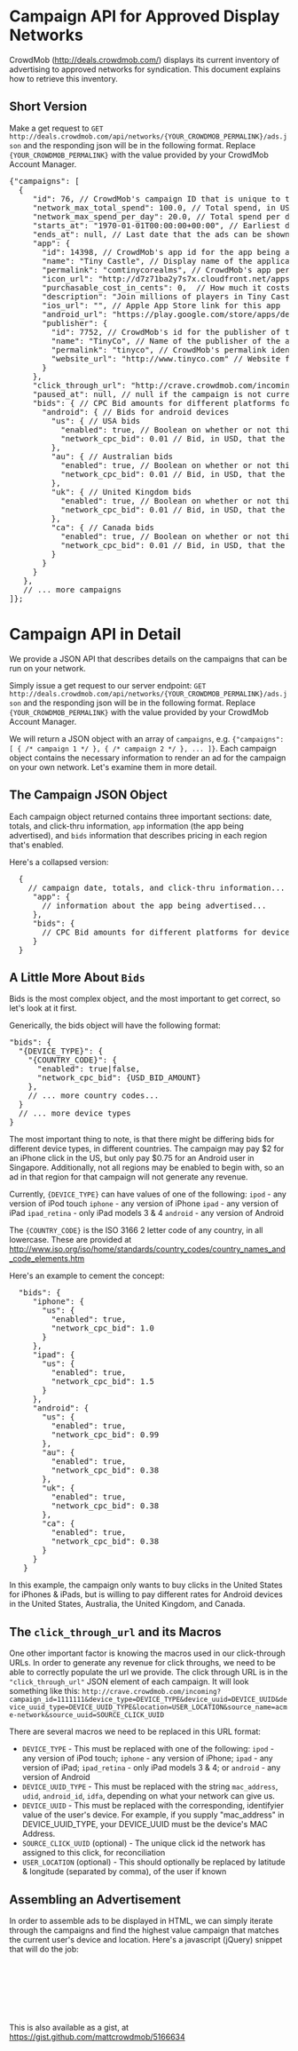 Campaign API for Approved Display Networks
==========================================

CrowdMob (http://deals.crowdmob.com/) displays its current inventory of advertising to approved networks for syndication.  This document explains how to retrieve this inventory.


Short Version
-------------
Make a get request to `GET http://deals.crowdmob.com/api/networks/{YOUR_CROWDMOB_PERMALINK}/ads.json` and the responding json will be in the following format.  Replace `{YOUR_CROWDMOB_PERMALINK}` with the value provided by your CrowdMob Account Manager.


<pre class="json">
{"campaigns": [
  {
     "id": 76, // CrowdMob's campaign ID that is unique to these bid amounts
     "network_max_total_spend": 100.0, // Total spend, in USD that can be spent by the network
     "network_max_spend_per_day": 20.0, // Total spend per day, in USD that can be spent by the network
     "starts_at": "1970-01-01T00:00:00+00:00", // Earliest date that the ads can be shown for this campaign ID
     "ends_at": null, // Last date that the ads can be shown for this campaign ID (or null for "forever")
     "app": {
       "id": 14398, // CrowdMob's app id for the app being advertised in this campaign
       "name": "Tiny Castle", // Display name of the application
       "permalink": "comtinycorealms", // CrowdMob's app permalink identifier for the app being advertised in this campaign
       "icon_url": "http://d7z71ba2y7s7x.cloudfront.net/apps/icons/14398-icon.:format?1361413867",  // URL of app icon
       "purchasable_cost_in_cents": 0,  // How much it costs the user to get this app on their device
       "description": "Join millions of players in Tiny Castle and save your family's ancient castle from the Evil Queen!",  // CrowdMob's app single-sentence description for the app being advertised in this campaign
       "ios_url": "", // Apple App Store link for this app
       "android_url": "https://play.google.com/store/apps/details?id=com.tinyco.realms", // Google Play Store link for this app
       "publisher": {
         "id": 7752, // CrowdMob's id for the publisher of the app being advertised in this campaign
         "name": "TinyCo", // Name of the publisher of the app being advertised in this campaign
         "permalink": "tinyco", // CrowdMob's permalink identifier for the publisher of the app being advertised in this campaign
         "website_url": "http://www.tinyco.com" // Website for the publisher of the app being advertised in this campaign
       }
     },
     "click_through_url": "http://crave.crowdmob.com/incoming?campaign_id=76&device_type=DEVICE_TYPE&device_uuid=DEVICE_UUID&device_uuid_type=DEVICE_UUID_TYPE&location=USER_LOCATION&source_name={YOUR_CROWDMOB_PERMALINK}&source_uuid=SOURCE_CLICK_UUID", // Click through URL with macros to be replaced when shown in the ad for the particular device / impression
     "paused_at": null, // null if the campaign is not currently paused.  A datetime if the campaign is currently paused
     "bids": { // CPC Bid amounts for different platforms for devices based in different locales
       "android": { // Bids for android devices
         "us": { // USA bids
           "enabled": true, // Boolean on whether or not this locale is enabled in for this campaign
           "network_cpc_bid": 0.01 // Bid, in USD, that the campaign is willing to pay per click for devices in this locale
         },
         "au": { // Australian bids
           "enabled": true, // Boolean on whether or not this locale is enabled in for this campaign
           "network_cpc_bid": 0.01 // Bid, in USD, that the campaign is willing to pay per click for devices in this locale
         },
         "uk": { // United Kingdom bids
           "enabled": true, // Boolean on whether or not this locale is enabled in for this campaign
           "network_cpc_bid": 0.01 // Bid, in USD, that the campaign is willing to pay per click for devices in this locale
         },
         "ca": { // Canada bids
           "enabled": true, // Boolean on whether or not this locale is enabled in for this campaign
           "network_cpc_bid": 0.01 // Bid, in USD, that the campaign is willing to pay per click for devices in this locale
         }
       }
     }
   },
   // ... more campaigns
]};
</pre>


Campaign API in Detail
======================

We provide a JSON API that describes details on the campaigns that can be run on your network.  

Simply issue a get request to our server endpoint: `GET http://deals.crowdmob.com/api/networks/{YOUR_CROWDMOB_PERMALINK}/ads.json` and the responding json will be in the following format.  Replace `{YOUR_CROWDMOB_PERMALINK}` with the value provided by your CrowdMob Account Manager.

We will return a JSON object with an array of `campaigns`, e.g. `{"campaigns": [ { /* campaign 1 */ }, { /* campaign 2 */ }, ... ]}`.  Each campaign object contains the necessary information to render an ad for the campaign on your own network.  Let's examine them in more detail.

The Campaign JSON Object
------------------------

Each campaign object returned contains three important sections: date, totals, and click-thru information, `app` information (the app being advertised), and `bids` information that describes pricing in each region that's enabled.  

Here's a collapsed version:
<pre class="json">
  {
    // campaign date, totals, and click-thru information...
     "app": {
       // information about the app being advertised...
     },
     "bids": { 
       // CPC Bid amounts for different platforms for devices based in different locales...
     }
  }
</pre> 

A Little More About `Bids`
--------------------------

Bids is the most complex object, and the most important to get correct, so let's look at it first.  

Generically, the bids object will have the following format:

<pre class="json">
"bids": {
  "{DEVICE_TYPE}": {
    "{COUNTRY_CODE}": {
      "enabled": true|false,
      "network_cpc_bid": {USD_BID_AMOUNT}
    },
    // ... more country codes...
  }
  // ... more device types
}
</pre>

The most important thing to note, is that there might be differing bids for different device types, in different countries.  The campaign may pay $2 for an iPhone click in the US, but only pay $0.75 for an Android user in Singapore.  Additionally, not all regions may be enabled to begin with, so an ad in that region for that campaign will not generate any revenue.

Currently, `{DEVICE_TYPE}` can have values of one of the following:
`ipod` - any version of iPod touch
`iphone` - any version of iPhone
`ipad` - any version of iPad
`ipad_retina` - only iPad models 3 & 4
`android` - any version of Android

The `{COUNTRY_CODE}` is the ISO 3166 2 letter code of any country, in all lowercase.  These are provided at http://www.iso.org/iso/home/standards/country_codes/country_names_and_code_elements.htm

Here's an example to cement the concept:

<pre>
  "bids": {
     "iphone": {
       "us": {
         "enabled": true,
         "network_cpc_bid": 1.0
       }
     },
     "ipad": {
       "us": {
         "enabled": true,
         "network_cpc_bid": 1.5
       }
     },
     "android": {
       "us": {
         "enabled": true,
         "network_cpc_bid": 0.99
       },
       "au": {
         "enabled": true,
         "network_cpc_bid": 0.38
       },
       "uk": {
         "enabled": true,
         "network_cpc_bid": 0.38
       },
       "ca": {
         "enabled": true,
         "network_cpc_bid": 0.38
       }
     }
   }
</pre>

In this example, the campaign only wants to buy clicks in the United States for iPhones & iPads, but is willing to pay different rates for Android devices in the United States, Australia, the United Kingdom, and Canada.


The `click_through_url` and its Macros
--------------------------------------

One other important factor is knowing the macros used in our click-through URLs.  In order to generate any revenue for click throughs, we need to be able to correctly populate the url we provide.  The click through URL is in the `"click_through_url"` JSON element of each campaign.  It will look something like this: `http://crave.crowdmob.com/incoming?campaign_id=1111111&device_type=DEVICE_TYPE&device_uuid=DEVICE_UUID&device_uuid_type=DEVICE_UUID_TYPE&location=USER_LOCATION&source_name=acme-network&source_uuid=SOURCE_CLICK_UUID`

There are several macros we need to be replaced in this URL format:

* `DEVICE_TYPE` - This must be replaced with one of the following: `ipod` - any version of iPod touch; `iphone` - any version of iPhone; `ipad` - any version of iPad; `ipad_retina` - only iPad models 3 & 4; or `android` - any version of Android
* `DEVICE_UUID_TYPE` - This must be replaced with the string `mac_address`, `udid`, `android_id`, `idfa`, depending on what your network can give us.
* `DEVICE_UUID` - This must be replaced with the corresponding, identifyier value of the user's device.  For example, if you supply "mac_address" in DEVICE_UUID_TYPE, your DEVICE_UUID must be the device's MAC Address.
* `SOURCE_CLICK_UUID` (optional) - The unique click id the network has assigned to this click, for reconciliation
* `USER_LOCATION` (optional) - This should optionally be replaced by latitude & longitude (separated by comma), of the user if known



Assembling an Advertisement
---------------------------

In order to assemble ads to be displayed in HTML, we can simply iterate through the campaigns and find the highest value campaign that matches the current user's device and location.  Here's a javascript (jQuery) snippet that will do the job:

<pre>
  <script src="//ajax.googleapis.com/ajax/libs/jquery/1.9.1/jquery.min.js"></script><!-- required to getJSON from our server -->
  <script src="https://datejs.googlecode.com/files/date.js"></script><!-- required to parse dates in ISO format -->
  <script>
    var device_tracking_type = "mac_address";
    var current_user_device_type = "android";
    var current_user_country_code = "ca";
    var current_user_mac_address = "11:11:11:11";
    var current_user_location = "37.8188,-122.4784";
    var current_impression_uuid = "mynetworkimpression-iowd23e823jsd094";
    var current_time = new Date();
    
    $.getJSON('http://deals.crowdmob.com/api/networks/{YOUR_CROWDMOB_PERMALINK}/ads.json', function(data) {
      console.log("Returning the markup for the highest bid:", highestCpcCampaignMarkup(data));
    });
    
    // Returns the ad markup for the campaign that has the highest bid matching the current_user_device_type, in the country defined by current_user_country_code, at the current time, or null if there isn't a matching campaign.
    function highestCpcCampaignMarkup(data) {
      var campaigns = data.campaigns;
      var lastHighestCampaign = null;
      for (var i = 0; i < campaigns.length; ++i) {
        var campaign = campaigns[i];
        
        // First, make sure we are between the right dates, right now (or the campaign doesn't end at a specific date), that isn't paused
        if (Date.parse(campaign.starts_at) <= current_time && (campaign.ends_at == null || Date.parse(campaign.ends_at) > current_time) && campaign.paused_at == null) {
          
          // Second, make sure that this campaign has a bid for the device type, in the region, and that that region is enabled
          if (campaign.bids[current_user_device_type] && campaign.bids[current_user_device_type][current_user_country_code] && campaign.bids[current_user_device_type][current_user_country_code].enabled) {
            
            // Finally, if the matching campaign has a higher bid than the last one found, mark it as found
            if (lastHighestCampaign == null || lastHighestCampaign[current_user_device_type][current_user_country_code].network_cpi_bid < campaign.bids[current_user_device_type][current_user_country_code].network_cpi_bid) {
              lastHighestCampaign = campaign;
            }
            
          }
          
        }
      }
      
      if (lastHighestCampaign) {
        var CAMPAIGN_TEMPLATE = "<a href='{{CLICKTHRU_URL}}'><img src='{{APPICON}}'/>{{APPTITLE}}<br/>{{APPDESCRIPTION}}</a>";
      
        // First replace the Click-Thru URL Parameters
        var finalizedClickThruUrl = lastHighestCampaign.click_through_url.replace(
            'DEVICE_TYPE', current_user_device_type
          ).replace(
            'DEVICE_UUID_TYPE', device_tracking_type
          ).replace(
            'DEVICE_UUID', current_user_mac_address
          ).replace(
            'SOURCE_CLICK_UUID', current_impression_uuid
          ).replace(
            'USER_LOCATION', current_user_location
          );
        
        return CAMPAIGN_TEMPLATE.replace(
          "{{CLICKTHRU_URL}}", finalizedClickThruUrl
        ).replace(
          "{{APPICON}}", lastHighestCampaign.app.icon_url
        ).replace(
          "{{APPTITLE}}", lastHighestCampaign.app.name
        ).replace(
          "{{APPDESCRIPTION}}", lastHighestCampaign.app.description
        );
      }
      else {
        return null;
      }
    }
  </script>
</pre>

This is also available as a gist, at https://gist.github.com/mattcrowdmob/5166634
